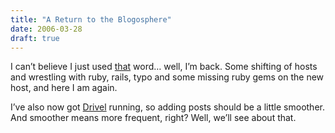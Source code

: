 ```yaml
---
title: "A Return to the Blogosphere"
date: 2006-03-28
draft: true
---
```

I can’t believe I just used [that](https://web.archive.org/web/20060614141004/http://en.wikipedia.org/wiki/Blogosphere) word… well, I’m back. Some shifting of hosts and wrestling with ruby, rails, typo and some missing ruby gems on the new host, and here I am again. 

I’ve also now got [Drivel](https://web.archive.org/web/20060614141004/http://www.dropline.net/drivel/) running, so adding posts should be a little smoother. And smoother means more frequent, right? Well, we’ll see about that.